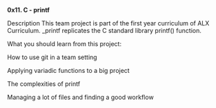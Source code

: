**0x11. C - printf**

Description
This team project is part of the first year curriculum of ALX Curriculum. _printf replicates the C standard library printf() function.



What you should learn from this project:



How to use git in a team setting

Applying variadic functions to a big project

The complexities of printf

Managing a lot of files and finding a good workflow
